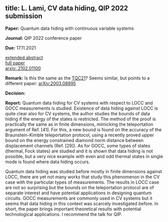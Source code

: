 title: L. Lami, CV data hiding, QIP 2022 submission
---

**Paper:** Quantum data hiding with continuous variable systems  
 
**Journal:** QIP 2022 conference paper

**Due:** 17.11.2021


[extended abstract](REF_lami2021/abstract.pdf)    
[full paper](REF_lami2021/paper.pdf)    
[arxiv: 2102.01100](https://arxiv.org/abs/2102.01100)

**Remark:** Is this the same as the [TQC21](REF_lami2021/tqc_abstract.pdf)? Seems similar, but points to a different
paper: [arXiv:2003.08895](https://arxiv.org/abs/2003.08895)

**Decision:** 


**Report:**
Quantum data hiding for CV systems with respect to LOCC and GOCC measurements is studied. Existence of data hiding
against LOCC is quite clear also for CV systems, the author studies the bounds of data hiding if the energy of the
states is restricted. The method of the proof is practically the same as in finite dimensions, mimicking the
teleportation argument of Ref. [41]. For this, a new bound is found on the accuracy of the Braunstein-Kimble teleportation protocol,
using a recently proved upper bound on the energy constrained diamond norm distance between displacement channels (Ref.
[29]). 
As for GOCC, some types of states (thermal, Fock states) are studied and it is shown that data hiding is not possible,
but  a very nice example with even and odd thermal states in single mode is found where data hiding occurs.  

Quantum data hiding was studied before mostly in finite dimensions against LOCC, there are yet not many works that study
this phenomenon in the CV case with the particular types of measurements.  The results in LOCC case are not so surprising but the bounds on the teleportation protocol are of separate interest and have potential applications in designing quantum circuits. GOCC measurements are commonly used in CV systems but it seems that data hiding in this context was scarcely investigated before. 
In short, the paper brings important theoretical results  with potential technological applications. I recommend the talk for QIP.

